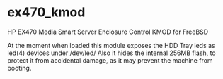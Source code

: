 ex470_kmod
==========

HP EX470 Media Smart Server Enclosure Control KMOD for FreeBSD

At the moment when loaded this module exposes the HDD Tray leds as led(4)
devices under /dev/led/
Also it hides the internal 256MB flash, to protect it from accidental damage, as it may 
prevent the machine from booting.
